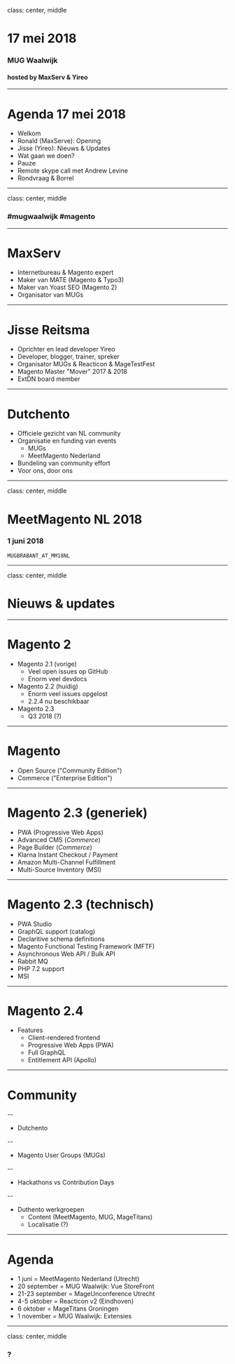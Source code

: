 class: center, middle
# 17 mei 2018
### MUG Waalwijk
#### hosted by MaxServ & Yireo

---
# Agenda 17 mei 2018
- Welkom 
- Ronald (MaxServe): Opening
- Jisse (Yireo): Nieuws & Updates 
- Wat gaan we doen?
- Pauze
- Remote skype call met Andrew Levine
- Rondvraag & Borrel

---
class: center, middle
### #mugwaalwijk #magento

---
# MaxServ
- Internetbureau & Magento expert
- Maker van MATE (Magento & Typo3)
- Maker van Yoast SEO (Magento 2)
- Organisator van MUGs

---
# Jisse Reitsma
- Oprichter en lead developer Yireo
- Developer, blogger, trainer, spreker
- Organisator MUGs & Reacticon & MageTestFest
- Magento Master "Mover" 2017 & 2018
- ExtDN board member

---
# Dutchento
- Officiele gezicht van NL community
- Organisatie en funding van events
    - MUGs
    - MeetMagento Nederland
- Bundeling van community effort
- Voor ons, door ons

---
class: center, middle
# MeetMagento NL 2018
### 1 juni 2018
`MUGBRABANT_AT_MM18NL`

---
class: center, middle
# Nieuws & updates

---
# Magento 2
- Magento 2.1 (vorige)
    - Veel open issues op GitHub
    - Enorm veel devdocs
- Magento 2.2 (huidig)
    - Enorm veel issues opgelost
    - 2.2.4 nu beschikbaar
- Magento 2.3
    - Q3 2018 (?)

---
# Magento
- Open Source ("Community Edition")
- Commerce ("Enterprise Edition")

---
# Magento 2.3 (generiek)
- PWA (Progressive Web Apps)
- Advanced CMS (*Commerce*)
- Page Builder (*Commerce*)
- Klarna Instant Checkout / Payment
- Amazon Multi-Channel Fulfillment
- Multi-Source Inventory (MSI)

---
# Magento 2.3 (technisch)
- PWA Studio
- GraphQL support (catalog)
- Declaritive schema definitions
- Magento Functional Testing Framework (MFTF)
- Asynchronous Web API / Bulk API
- Rabbit MQ
- PHP 7.2 support
- MSI

---
# Magento 2.4
- Features
    - Client-rendered frontend
    - Progressive Web Apps (PWA)
    - Full GraphQL
    - Entitlement API (Apollo)

---
# Community

--
- Dutchento

--
- Magento User Groups (MUGs)

--
- Hackathons vs Contribution Days

--
- Duthento werkgroepen
    - Content (MeetMagento, MUG, MageTitans)
    - Localisatie (?)

---
# Agenda
- 1 juni = MeetMagento Nederland (Utrecht)
- 20 september = MUG Waalwijk: Vue StoreFront
- 21-23 september = MageUnconference Utrecht
- 4-5 oktober = Reacticon v2 (Eindhoven)
- 6 oktober = MageTitans Groningen
- 1 november = MUG Waalwijk: Extensies

---
class: center, middle
### ?

